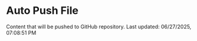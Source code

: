 # Auto Push File

Content that will be pushed to GitHub repository.
Last updated: 06/27/2025, 07:08:51 PM